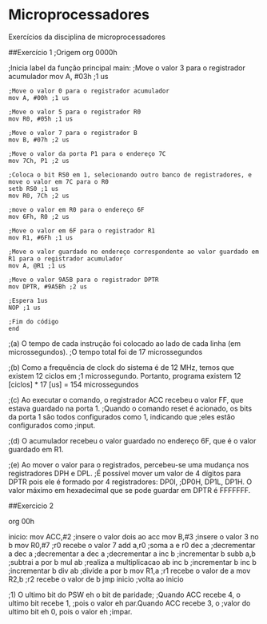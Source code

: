 # Microprocessadores
Exercícios da disciplina de microprocessadores 

##Exercício 1
;Origem
org 0000h

;Inicia label da função principal
main:
	;Move o valor 3 para o registrador acumulador
	mov A, #03h ;1 us

	;Move o valor 0 para o registrador acumulador
	mov A, #00h ;1 us

	;Move o valor 5 para o registrador R0
	mov R0, #05h ;1 us

	;Move o valor 7 para o registrador B
	mov B, #07h ;2 us

	;Move o valor da porta P1 para o endereço 7C
	mov 7Ch, P1 ;2 us

	;Coloca o bit RS0 em 1, selecionando outro banco de registradores, e move o valor em 7C para o R0 
	setb RS0 ;1 us
	mov R0, 7Ch ;2 us

	;move o valor em R0 para o endereço 6F
	mov 6Fh, R0 ;2 us

	;Move o valor em 6F para o registrador R1
	mov R1, #6Fh ;1 us

	;Move o valor guardado no endereço correspondente ao valor guardado em R1 para o registrador acumulador
	mov A, @R1 ;1 us

	;Move o valor 9A5B para o registrador DPTR
	mov DPTR, #9A5Bh ;2 us

	;Espera 1us
	NOP ;1 us

	;Fim do código
	end

;(a) O tempo de cada instrução foi colocado ao lado de cada linha (em microssegundos).
;O tempo total foi de 17 microssegundos

;(b) Como a frequência de clock do sistema é de 12 MHz, temos que existem 12 ciclos em 
;1 microssegundo. Portanto, programa existem 12 [ciclos] * 17 [us] = 154 microssegundos

;(c) Ao executar o comando, o registrador ACC recebeu o valor FF, que estava guardado na porta 1.
;Quando o comando reset é acionado, os bits da porta 1 sâo todos configurados como 1, indicando que
;eles estâo configurados como 
;input. 

;(d) O acumulador recebeu o valor guardado no endereço 6F, que é o valor guardado em R1.

;(e) Ao mover o valor para o registrados, percebeu-se uma mudança nos registradores DPH e DPL.
;É possível mover um valor de 4 dígitos para DPTR pois ele é formado por 4 registradores: DP0l, 
;DP0H, DP1L, DP1H. O valor máximo em hexadecimal que se pode guardar em DPTR é  FFFFFFF.

##Exercicio 2

org 00h

inicio:
	mov ACC,#2 ;insere o valor dois ao acc
	mov B,#3   ;insere o valor 3 no b
	mov R0,#7  ;r0 recebe o valor 7
	add a,r0   ;soma a e r0
	dec a 	   ;decrementar a
	dec a	   ;decrementar a
 	dec a 	   ;decrementar a
	inc b	   ;incrementar b
	subb a,b   ;subtrai a por b
	mul ab     ;realiza a multiplicacao ab
	inc b	   ;incrementar b
	inc b	   ;incrementar b
	div ab     ;divide a por b
	mov R1,a   ;r1 recebe o valor de a
	mov R2,b   ;r2 recebe o valor de b
	jmp inicio ;volta ao inicio

;1) O ultimo bit do PSW eh o bit de paridade;
;Quando ACC recebe 4, o ultimo bit recebe 1,
;pois o valor eh par.Quando ACC recebe 3, o
;valor do ultimo bit eh 0, pois o valor eh 
;impar.
